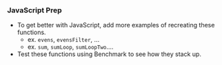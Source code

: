 ### JavaScript Prep
* To get better with JavaScript, add more examples of recreating these functions.
    * ex. `evens`, `evensFilter`, ...
    * ex. `sum`, `sumLoop`, `sumLoopTwo`....
* Test these functions using Benchmark to see how they stack up.

